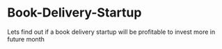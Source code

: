 # Book-Delivery-Startup
Lets find out if a book delivery startup will be profitable to invest more in future month
